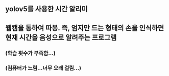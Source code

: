 
## yolov5를 사용한 시간 알리미
## 웹캠을 통하여 따봉. 즉, 엄지만 드는 형태의 손을 인식하면 현재 시간을 음성으로 알려주는 프로그램

### (학습 횟수가 부족함...)
### (컴퓨터가 느림...너무 오래 걸림...)
